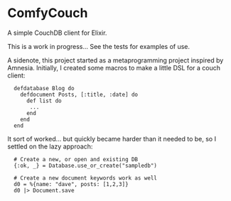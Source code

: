 ComfyCouch
==========

A simple CouchDB client for Elixir.

This is a work in progress... See the tests for examples of use.

A sidenote, this project started as a metaprogramming project inspired by Amnesia.
Initially, I created some macros to make a little DSL for a couch client:

```
  defdatabase Blog do
    defdocument Posts, [:title, :date] do
      def list do
       ...
      end
    end
  end
```

It sort of worked... but quickly became harder than it needed to be, so I settled on the lazy approach:

``` 
  # Create a new, or open and existing DB
  {:ok, _} = Database.use_or_create("sampledb")

  # Create a new document keywords work as well
  d0 = %{name: "dave", posts: [1,2,3]}  
  d0 |> Document.save

```

